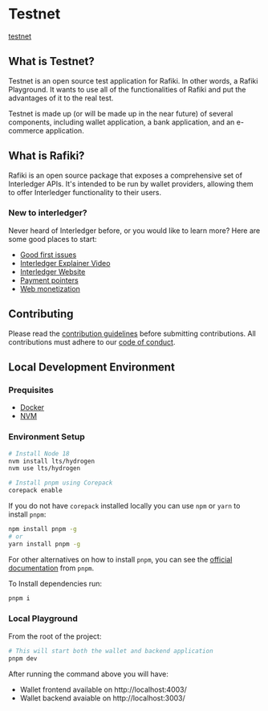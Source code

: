 # Testnet

[testnet](https://user-images.githubusercontent.com/117268143/220323531-538238d2-f538-4ed5-be97-163e28ebc48f.jpg)

## What is Testnet?

Testnet is an open source test application for Rafiki. In other words, a Rafiki Playground.
It wants to use all of the functionalities of Rafiki and put the advantages of it to the real test.

Testnet is made up (or will be made up in the near future) of several components, including wallet application,
a bank application, and an e-commerce application.

## What is Rafiki?

Rafiki is an open source package that exposes a comprehensive set of
Interledger APIs. It's intended to be run by wallet providers, allowing them to
offer Interledger functionality to their users.

### New to interledger?

Never heard of Interledger before, or you would like to learn more? Here are some good places to start:

- [Good first issues](https://github.com/interledger/rafiki/contribute)
- [Interledger Explainer Video](https://twitter.com/Interledger/status/1567916000074678272)
- [Interledger Website](https://interledger.org/)
- [Payment pointers](https://paymentpointers.org/)
- [Web monetization](https://webmonetization.org/)

## Contributing

Please read the [contribution guidelines](.github/contributing.md) before submitting contributions. All contributions must adhere to our [code of conduct](.github/CODE_OF_CONDUCT.md).

## Local Development Environment

### Prequisites

- [Docker](https://docs.docker.com/get-docker/)
- [NVM](https://github.com/nvm-sh/nvm)

### Environment Setup

```sh
# Install Node 18
nvm install lts/hydrogen
nvm use lts/hydrogen

# Install pnpm using Corepack
corepack enable
```

If you do not have `corepack` installed locally you can use `npm` or `yarn` to install `pnpm`:

```sh
npm install pnpm -g
# or
yarn install pnpm -g
```

For other alternatives on how to install `pnpm`, you can see the [official documentation](https://pnpm.io/installation) from `pnpm`.

To Install dependencies run:

```sh
pnpm i
```

### Local Playground

From the root of the project:

```sh
# This will start both the wallet and backend application
pnpm dev
```

After running the command above you will have:

- Wallet frontend available on http://localhost:4003/
- Wallet backend avaiable on http://localhost:3003/
